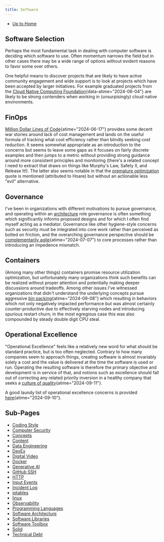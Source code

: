 ```yaml
---
title: Software
---
```


- [Up to Home](./)

## Software Selection

Perhaps the most fundamental task in dealing with computer software is deciding
which software to use. Often momentum narrows the field but in other
cases there may be a wide range of options without evident reasons to
favor some over others.

One helpful means to discover projects that are likely to have active community
engagement and wide support is to look at projects which have been accepted by
larger initiatives. For example graduated projects from the
[Cloud Native Computing Foundation](https://www.cncf.io/ "Cloud Native Computing Foundation"){data-atime="2024-06-04"}
are likely to be strong contenders when working in (unsurpisingly) cloud native environments.

## FinOps

[Million Dollar Lines of Code](https://www.infoq.com/articles/cost-optimization-engineering-perspective/ "Million Dollar Lines of Code - an Engineering Perspective on Cloud Cost Optimization - InfoQ"){atime="2024-06-17"}
provides some decent war stories around
lack of cost management and lands on the useful formula of tracking what cost efficiency rather than
blindly seeking cost reduction. It seems somewhat appropriate as an introduction to the concerns but
seems to leave some gaps as it focuses on fairly discrete examples and then jumps to a metric
without providing strong guidance around more consistent principles and monitoring (there's a
related concept I need to extract that draws on things like Murphy's Law, Safety II, and Release It!).
The latter also seems notable in that the [premature optimization](premature_optimization)
quote is mentioned (attributed to Hoare) but without an actionable less "evil" alternative.

## Governance

I've been in organizations with different motivations to pursue governance, and operating within
an [architecture](software_architecture) role governance is often something which significantly
informs proposed designs and for which I often find myself acting as a mediator.
Governance like other hygiene-style concerns such as security must be
integrated into core work rather than perceived as bolted on friction, and the overarching
governance perspective should be
[complementarily agile](https://www.infoq.com/podcasts/governance-for-reducing-complexity/ "Governance for Reducing Complexity - InfoQ"){atime="2024-07-07"}
to core processes rather than introducing an impedence mismatch.

## Containers

(Among many other things) containers promise resource utilization optimization, but unfortunately
many organizations think such benefits can be realized without proper attention and
potentially making deeper discussions around tradeoffs. Among other issues
I've witnessed organizations that didn't understand the underlying concepts pursue
aggressive
[bin packing](https://www.infoq.com/articles/kubernetes-bin-packing/ "Optimizing Resource Utilization: the Benefits and Challenges of Bin Packing in Kubernetes - InfoQ"){atime="2024-09-08"}
which resulting in behaviors which not only negatively impacted performance but
was almost certainly counter-productive due to effectively starving nodes and
introducing spurious restart churn; in the most egregious case this was also
compounded by steady double digit CPU steal.

## Operational Excellence

"Operational Excellence" feels like a relatively new word for what should be
standard practice, but is too often neglected. Contrary to how many companies
seem to approach things, creating software is almost invariably solely a cost
and the value is delivered at the time the software is used or run. Operating
the resulting software is therefore the primary objective and development is
in service of that, and notions such as excellence should fall out of correcting
any related priority inversion in a healthy company that seeks a 
[culture of quality](https://www.infoq.com/news/2024/02/culture-quality-software-orgs/ "How to Develop a Culture of Quality in Software Organizations - InfoQ"){atime="2024-09-11"}.

A good laundy list of operational excellence concerns is provided
[here](https://dl.acm.org/doi/pdf/10.1145/3631176 "Software Managers’ Guide to Operational Excellence"){atime="2024-09-10"}.

## Sub-Pages

- [Coding Style](coding_style)
- [Computer Security](computer_security)
- [Concepts](concepts)
- [Content](content)
- [Data Engineering](data_engineering)
- [DevEx](devex)
- [Digital Video](digital_video)
- [Docker](docker)
- [Generative AI](generative_ai)
- [GitHub SSH](github_ssh)
- [HTTP](http)
- [Input Events](input_events)
- [Incident Log](incident_log)
- [iptables](iptables)
- [linux](linux)
- [Observability](observability)
- [Programming Languages](programming_languages)
- [Software Architecture](software_architecture)
- [Software Libraries](software_libraries)
- [Software Toolbox](software_toolbox)
- [Solid](solid)
- [Technical Debt](technical_debt)
